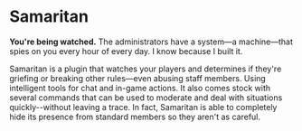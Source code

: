 Samaritan
=========

<b>You're being watched.</b> The administrators have a system—a machine—that spies on you every hour of every day. I know because I built it.

Samaritan is a plugin that watches your players and determines if they're griefing or breaking other rules—even abusing staff members. Using intelligent tools for chat and in-game actions. It also comes stock with several commands that can be used to moderate and deal with situations quickly--without leaving a trace. In fact, Samaritan is able to completely hide its presence from standard members so they aren't as careful.
